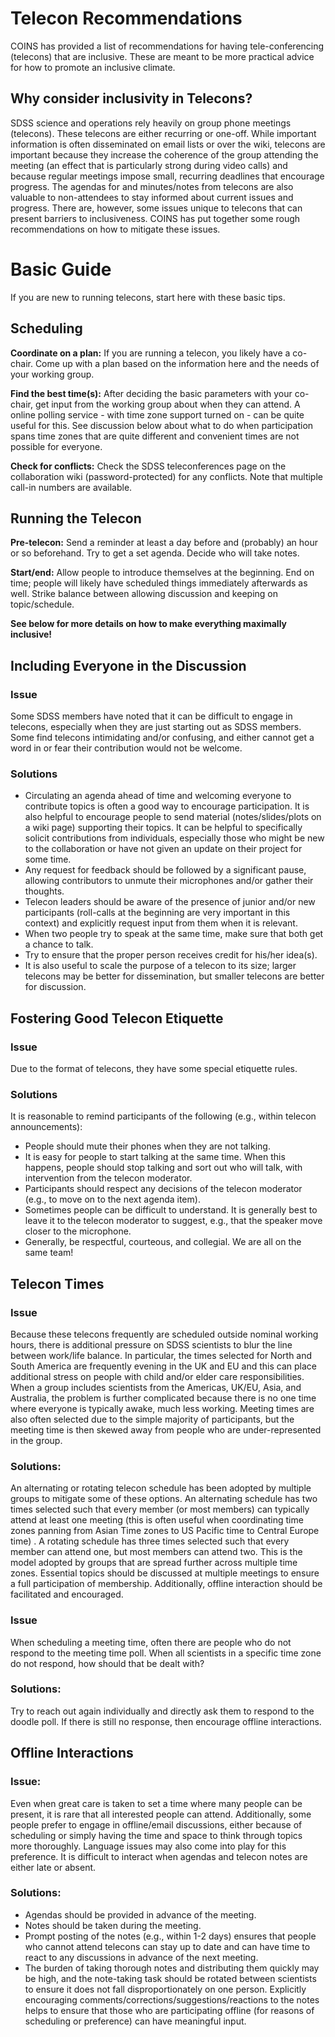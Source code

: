 # Telecon Recommendations

COINS has provided a list of recommendations for having tele-conferencing (telecons) that are inclusive. These are meant to be more practical advice for how to promote an inclusive climate.

## Why consider inclusivity in Telecons?
SDSS science and operations rely heavily on group phone meetings (telecons). These telecons are either recurring or one-off. While important information is often disseminated on email lists or over the wiki, telecons are important because they increase the coherence of the group attending the meeting (an effect that is particularly strong during video calls) and because regular meetings impose small, recurring deadlines that encourage progress. The agendas for and minutes/notes from telecons are also valuable to non-attendees to stay informed about current issues and progress.
There are, however, some issues unique to telecons that can present barriers to inclusiveness. COINS has put together some rough recommendations on how to mitigate these issues.

# Basic Guide
If you are new to running telecons, start here with these basic tips.

## Scheduling

**Coordinate on a plan:** If you are running a telecon, you likely have a co-chair. Come up with a plan based on the information here and the needs of your working group.

**Find the best time(s):**  After deciding the basic parameters with your co-chair, get input from the working group about when they can attend. A online polling service - with time zone support turned on - can be quite useful for this. See discussion below about what to do when participation spans time zones that are quite different and convenient times are not possible for everyone.

**Check for conflicts:** Check the SDSS teleconferences page on the collaboration wiki (password-protected) for any conflicts. Note that multiple call-in numbers are available.

## Running the Telecon

**Pre-telecon:** Send a reminder at least a day before and (probably) an hour or so beforehand. Try to get a set agenda. Decide who will take notes.

**Start/end:**  Allow people to introduce themselves at the beginning. End on time; people will likely have scheduled things immediately afterwards as well. Strike balance between allowing discussion and keeping on topic/schedule.

**See below for more details on how to make everything maximally inclusive!** 

## Including Everyone in the Discussion
### Issue
Some SDSS members have noted that it can be difficult to engage in telecons, especially when they are just starting out as SDSS members. Some find telecons intimidating and/or confusing, and either cannot get a word in or fear their contribution would not be welcome.

### Solutions
- Circulating an agenda ahead of time and welcoming everyone to contribute topics is often a good way to encourage participation. It is also helpful to encourage people to send material (notes/slides/plots on a wiki page) supporting their topics. It can be helpful to specifically solicit contributions from individuals, especially those who might be new to the collaboration or have not given an update on their project for some time.
- Any request for feedback should be followed by a significant pause, allowing contributors to unmute their microphones and/or gather their thoughts.
- Telecon leaders should be aware of the presence of junior and/or new participants (roll-calls at the beginning are very important in this context) and explicitly request input from them when it is relevant.
- When two people try to speak at the same time, make sure that both get a chance to talk.
- Try to ensure that the proper person receives credit for his/her idea(s).
- It is also useful to scale the purpose of a telecon to its size; larger telecons may be better for dissemination, but smaller telecons are better for discussion.

## Fostering Good Telecon Etiquette

### Issue
Due to the format of telecons, they have some special etiquette rules.

### Solutions
It is reasonable to remind participants of the following (e.g., within telecon announcements):

- People should mute their phones when they are not talking.
- It is easy for people to start talking at the same time. When this happens, people should stop talking and sort out who will talk, with intervention from the telecon moderator.
- Participants should respect any decisions of the telecon moderator (e.g., to move on to the next agenda item).
- Sometimes people can be difficult to understand. It is generally best to leave it to the telecon moderator to suggest, e.g., that the speaker move closer to the microphone.
- Generally, be respectful, courteous, and collegial. We are all on the same team!


## Telecon Times
### Issue
Because these telecons frequently are scheduled outside nominal working hours, there is additional pressure on SDSS scientists to blur the line between work/life balance. In particular, the times selected for North and South America are frequently evening in the UK and EU and this can place additional stress on people with child and/or elder care responsibilities. When a group includes scientists from the Americas, UK/EU, Asia, and Australia, the problem is further complicated because there is no one time where everyone is typically awake, much less working. Meeting times are also often selected due to the simple majority of participants, but the meeting time is then skewed away from people who are under-represented in the group.

### Solutions:
An alternating or rotating telecon schedule has been adopted by multiple groups to mitigate some of these options. An alternating schedule has two times selected such that every member (or most members) can typically attend at least one meeting (this is often useful when coordinating time zones panning from Asian Time zones to US Pacific time to Central Europe time) . A rotating schedule has three times selected such that every member can attend one, but most members can attend two. This is the model adopted by groups that are spread further across multiple time zones. Essential topics should be discussed at multiple meetings to ensure a full participation of membership. Additionally, offline interaction should be facilitated and encouraged.

### Issue
When scheduling a meeting time, often there are people who do not respond to the meeting time poll. When all scientists in a specific time zone do not respond, how should that be dealt with?

### Solutions:
Try to reach out again individually and directly ask them to respond to the doodle poll. If there is still no response, then encourage offline interactions.

## Offline Interactions
### Issue:
Even when great care is taken to set a time where many people can be present, it is rare that all interested people can attend. Additionally, some people prefer to engage in offline/email discussions, either because of scheduling or simply having the time and space to think through topics more thoroughly. Language issues may also come into play for this preference. It is difficult to interact when agendas and telecon notes are either late or absent.

### Solutions:
- Agendas should be provided in advance of the meeting.
- Notes should be taken during the meeting.
- Prompt posting of the notes (e.g., within 1-2 days) ensures that people who cannot attend telecons can stay up to date and can have time to react to any discussions in advance of the next meeting.
- The burden of taking thorough notes and distributing them quickly may be high, and the note-taking task should be rotated between scientists to ensure it does not fall disproportionately on one person. Explicitly encouraging comments/corrections/suggestions/reactions to the notes helps to ensure that those who are participating offline (for reasons of scheduling or preference) can have meaningful input.
